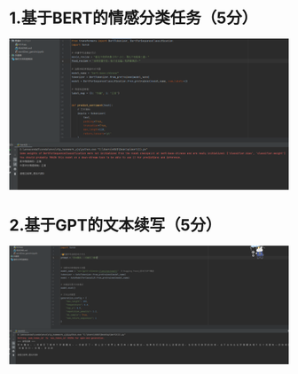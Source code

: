 # 1.基于BERT的情感分类任务（5分）
<img src="https://github.com/jakpl/7-8/blob/main/1.png" width="800" >

# 2.基于GPT的文本续写（5分）
<img src="https://github.com/jakpl/7-8/blob/main/2.png" width="800" >
